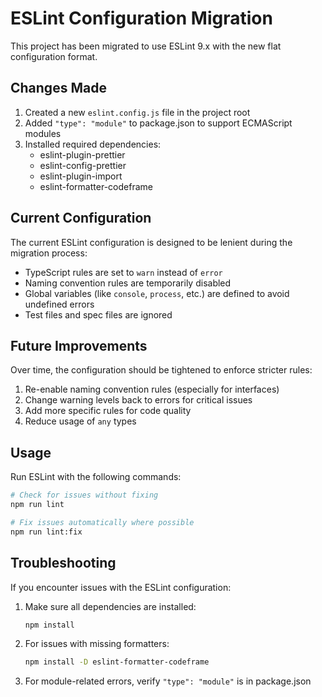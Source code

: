 # ESLint Configuration Migration

This project has been migrated to use ESLint 9.x with the new flat configuration format.

## Changes Made

1. Created a new `eslint.config.js` file in the project root
2. Added `"type": "module"` to package.json to support ECMAScript modules
3. Installed required dependencies:
   - eslint-plugin-prettier
   - eslint-config-prettier
   - eslint-plugin-import
   - eslint-formatter-codeframe

## Current Configuration

The current ESLint configuration is designed to be lenient during the migration process:

- TypeScript rules are set to `warn` instead of `error`
- Naming convention rules are temporarily disabled
- Global variables (like `console`, `process`, etc.) are defined to avoid undefined errors
- Test files and spec files are ignored

## Future Improvements

Over time, the configuration should be tightened to enforce stricter rules:

1. Re-enable naming convention rules (especially for interfaces)
2. Change warning levels back to errors for critical issues
3. Add more specific rules for code quality
4. Reduce usage of `any` types

## Usage

Run ESLint with the following commands:

```bash
# Check for issues without fixing
npm run lint

# Fix issues automatically where possible
npm run lint:fix
```

## Troubleshooting

If you encounter issues with the ESLint configuration:

1. Make sure all dependencies are installed:
   ```bash
   npm install
   ```

2. For issues with missing formatters:
   ```bash
   npm install -D eslint-formatter-codeframe
   ```

3. For module-related errors, verify `"type": "module"` is in package.json